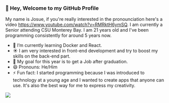 ### 👋 Hey, Welcome to my GitHub Profile
My name is Josue, if you're really interested in the pronounciation here's a video https://www.youtube.com/watch?v=RMRktH6ymSQ. I am currently a Senior attending CSU Monterey Bay. I am 21 years old and I've been programming consistently for around 5 years now.

- 🌱 I’m currently learning Docker and React.
- ☀️ I am very interested in front-end development and try to boost my skills on the back-end part.
- 📌 My goal for this year is to get a Job after graduation.
- 😄 Pronouns: He/Him
- ⚡ Fun fact: I started programming because I was introduced to technology at a young age and I wanted to create apps that anyone can use.
    It's also the best way for me to express my creativity.

<img src="https://github-readme-stats.vercel.app/api?username=Josue-SR&&show_icons=true&title_color=00A2FF&icon_color=00A2FF&text_color=FFFFFF&bg_color=151515">
